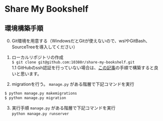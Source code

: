 # Share My Bookshelf

## 環境構築手順
0. Git環境を用意する（WindowsだとGitが使えないので、wslやGitBash、SourceTreeを導入してください）

1. ローカルリポジトリの作成  
  `$ git clone git@github.com:10380r/share-my-bookshelf.git`  
1.1 GitHubのssh認証を行っていない場合は、[この記事](https://qiita.com/shizuma/items/2b2f873a0034839e47ce)の手順で構築すると良いと思います。

2. migrationを行う。
`manage.py` がある階層で下記コマンドを実行  
```bash
$ python manage.py makemigrations
$ python manage.py migration
```

3. 実行手順
`manage.py` がある階層で下記コマンドを実行  
`python manage.py runserver`
